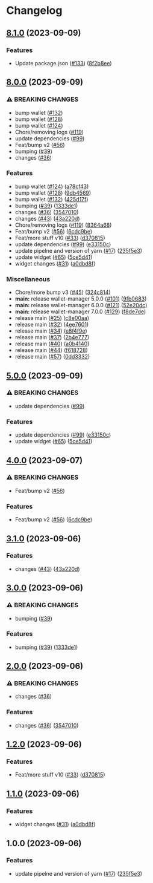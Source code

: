 # Changelog

## [8.1.0](https://github.com/wainola/wallet-tests/compare/wallet-manager-v8.0.0...wallet-manager-v8.1.0) (2023-09-09)


### Features

* Update package.json ([#133](https://github.com/wainola/wallet-tests/issues/133)) ([8f2b8ee](https://github.com/wainola/wallet-tests/commit/8f2b8ee1b38c260b119c0d05df2258e8f2bef902))

## [8.0.0](https://github.com/wainola/wallet-tests/compare/wallet-manager-v7.0.0...wallet-manager-v8.0.0) (2023-09-09)


### ⚠ BREAKING CHANGES

* bump wallet ([#132](https://github.com/wainola/wallet-tests/issues/132))
* bump wallet ([#128](https://github.com/wainola/wallet-tests/issues/128))
* bump wallet ([#124](https://github.com/wainola/wallet-tests/issues/124))
* Chore/removing logs ([#119](https://github.com/wainola/wallet-tests/issues/119))
* update  dependencies ([#99](https://github.com/wainola/wallet-tests/issues/99))
* Feat/bump v2 ([#56](https://github.com/wainola/wallet-tests/issues/56))
* bumping ([#39](https://github.com/wainola/wallet-tests/issues/39))
* changes ([#36](https://github.com/wainola/wallet-tests/issues/36))

### Features

* bump wallet ([#124](https://github.com/wainola/wallet-tests/issues/124)) ([a78cf43](https://github.com/wainola/wallet-tests/commit/a78cf4330547d8f66f074ff28fca250875ad5d4a))
* bump wallet ([#128](https://github.com/wainola/wallet-tests/issues/128)) ([9db4569](https://github.com/wainola/wallet-tests/commit/9db45697eba15bb1a0425c77a4415d98c40fb7df))
* bump wallet ([#132](https://github.com/wainola/wallet-tests/issues/132)) ([425d17f](https://github.com/wainola/wallet-tests/commit/425d17fb7ab67356cbc606c606db4a34003d009a))
* bumping ([#39](https://github.com/wainola/wallet-tests/issues/39)) ([1333de1](https://github.com/wainola/wallet-tests/commit/1333de1b4da2df17ae770e165b5757770a34b1f2))
* changes ([#36](https://github.com/wainola/wallet-tests/issues/36)) ([3547010](https://github.com/wainola/wallet-tests/commit/3547010009560e7a0c15214798e62494ba233adf))
* changes ([#43](https://github.com/wainola/wallet-tests/issues/43)) ([43a220d](https://github.com/wainola/wallet-tests/commit/43a220da8fb60508607392cf750ad63bb0946306))
* Chore/removing logs ([#119](https://github.com/wainola/wallet-tests/issues/119)) ([8364a68](https://github.com/wainola/wallet-tests/commit/8364a68930753879bb189f68ae9338b53ed8b4b2))
* Feat/bump v2 ([#56](https://github.com/wainola/wallet-tests/issues/56)) ([6cdc9be](https://github.com/wainola/wallet-tests/commit/6cdc9be569f45f762155dcef8454be532be431fc))
* Feat/more stuff v10 ([#33](https://github.com/wainola/wallet-tests/issues/33)) ([d370815](https://github.com/wainola/wallet-tests/commit/d370815cf72cf80b3e7a88e51907245363953d7d))
* update  dependencies ([#99](https://github.com/wainola/wallet-tests/issues/99)) ([e33150c](https://github.com/wainola/wallet-tests/commit/e33150c0794b833974669941f4528df039c16504))
* update pipelne and version of yarn ([#17](https://github.com/wainola/wallet-tests/issues/17)) ([235f5e3](https://github.com/wainola/wallet-tests/commit/235f5e3490819ef52803e7ca98c0fd483569dbf4))
* update widget ([#65](https://github.com/wainola/wallet-tests/issues/65)) ([5ce5d41](https://github.com/wainola/wallet-tests/commit/5ce5d41523f5017423c8f839f5ce97ba4bc351ca))
* widget changes ([#31](https://github.com/wainola/wallet-tests/issues/31)) ([a0dbd8f](https://github.com/wainola/wallet-tests/commit/a0dbd8f0eb11bfcaac7acc560052703d36e18a97))


### Miscellaneous

* Chore/more bump v3 ([#45](https://github.com/wainola/wallet-tests/issues/45)) ([324c814](https://github.com/wainola/wallet-tests/commit/324c814e9861ad348fdcb870221fd82237638d8f))
* **main:** release wallet-manager 5.0.0 ([#101](https://github.com/wainola/wallet-tests/issues/101)) ([9fb0683](https://github.com/wainola/wallet-tests/commit/9fb0683d9ae6e2c3a5c3005745942b1816c977aa))
* **main:** release wallet-manager 6.0.0 ([#121](https://github.com/wainola/wallet-tests/issues/121)) ([52e20dc](https://github.com/wainola/wallet-tests/commit/52e20dc5f8a3f173a038a8ec747a30c7f5498059))
* **main:** release wallet-manager 7.0.0 ([#129](https://github.com/wainola/wallet-tests/issues/129)) ([f8de7de](https://github.com/wainola/wallet-tests/commit/f8de7de18e6e62fbbb810da7af4d0168994805b6))
* release main ([#25](https://github.com/wainola/wallet-tests/issues/25)) ([c8e00aa](https://github.com/wainola/wallet-tests/commit/c8e00aa433afd72d2cb995833bcccf6c01da8143))
* release main ([#32](https://github.com/wainola/wallet-tests/issues/32)) ([4ee7601](https://github.com/wainola/wallet-tests/commit/4ee76010408bf1c3a64b18cc2c09436278370701))
* release main ([#34](https://github.com/wainola/wallet-tests/issues/34)) ([e8f4f9e](https://github.com/wainola/wallet-tests/commit/e8f4f9ef4b6069fc15eb019de3edb1450bdcf000))
* release main ([#37](https://github.com/wainola/wallet-tests/issues/37)) ([2b4e777](https://github.com/wainola/wallet-tests/commit/2b4e777616054b04ce080b206cd4a7ae1153ad39))
* release main ([#40](https://github.com/wainola/wallet-tests/issues/40)) ([a0b4140](https://github.com/wainola/wallet-tests/commit/a0b4140997cfb4c689870ac78871fc1c2aaa0642))
* release main ([#44](https://github.com/wainola/wallet-tests/issues/44)) ([f618728](https://github.com/wainola/wallet-tests/commit/f618728dbb996599b2e880064245707c56f2f9c3))
* release main ([#57](https://github.com/wainola/wallet-tests/issues/57)) ([0dd3332](https://github.com/wainola/wallet-tests/commit/0dd3332b27618fa443f18f1a3e5bad663fdd584b))

## [5.0.0](https://github.com/wainola/wallet-tests/compare/wallet-manager-v4.0.0...wallet-manager-v5.0.0) (2023-09-09)


### ⚠ BREAKING CHANGES

* update  dependencies ([#99](https://github.com/wainola/wallet-tests/issues/99))

### Features

* update  dependencies ([#99](https://github.com/wainola/wallet-tests/issues/99)) ([e33150c](https://github.com/wainola/wallet-tests/commit/e33150c0794b833974669941f4528df039c16504))
* update widget ([#65](https://github.com/wainola/wallet-tests/issues/65)) ([5ce5d41](https://github.com/wainola/wallet-tests/commit/5ce5d41523f5017423c8f839f5ce97ba4bc351ca))

## [4.0.0](https://github.com/wainola/wallet-tests/compare/wallet-manager-v3.1.0...wallet-manager-v4.0.0) (2023-09-07)


### ⚠ BREAKING CHANGES

* Feat/bump v2 ([#56](https://github.com/wainola/wallet-tests/issues/56))

### Features

* Feat/bump v2 ([#56](https://github.com/wainola/wallet-tests/issues/56)) ([6cdc9be](https://github.com/wainola/wallet-tests/commit/6cdc9be569f45f762155dcef8454be532be431fc))

## [3.1.0](https://github.com/wainola/wallet-tests/compare/wallet-manager-v3.0.0...wallet-manager-v3.1.0) (2023-09-06)


### Features

* changes ([#43](https://github.com/wainola/wallet-tests/issues/43)) ([43a220d](https://github.com/wainola/wallet-tests/commit/43a220da8fb60508607392cf750ad63bb0946306))

## [3.0.0](https://github.com/wainola/wallet-tests/compare/wallet-manager-v2.0.0...wallet-manager-v3.0.0) (2023-09-06)


### ⚠ BREAKING CHANGES

* bumping ([#39](https://github.com/wainola/wallet-tests/issues/39))

### Features

* bumping ([#39](https://github.com/wainola/wallet-tests/issues/39)) ([1333de1](https://github.com/wainola/wallet-tests/commit/1333de1b4da2df17ae770e165b5757770a34b1f2))

## [2.0.0](https://github.com/wainola/wallet-tests/compare/wallet-manager-v1.2.0...wallet-manager-v2.0.0) (2023-09-06)


### ⚠ BREAKING CHANGES

* changes ([#36](https://github.com/wainola/wallet-tests/issues/36))

### Features

* changes ([#36](https://github.com/wainola/wallet-tests/issues/36)) ([3547010](https://github.com/wainola/wallet-tests/commit/3547010009560e7a0c15214798e62494ba233adf))

## [1.2.0](https://github.com/wainola/wallet-tests/compare/wallet-manager-v1.1.0...wallet-manager-v1.2.0) (2023-09-06)


### Features

* Feat/more stuff v10 ([#33](https://github.com/wainola/wallet-tests/issues/33)) ([d370815](https://github.com/wainola/wallet-tests/commit/d370815cf72cf80b3e7a88e51907245363953d7d))

## [1.1.0](https://github.com/wainola/wallet-tests/compare/wallet-manager-v1.0.0...wallet-manager-v1.1.0) (2023-09-06)


### Features

* widget changes ([#31](https://github.com/wainola/wallet-tests/issues/31)) ([a0dbd8f](https://github.com/wainola/wallet-tests/commit/a0dbd8f0eb11bfcaac7acc560052703d36e18a97))

## 1.0.0 (2023-09-06)


### Features

* update pipelne and version of yarn ([#17](https://github.com/wainola/wallet-tests/issues/17)) ([235f5e3](https://github.com/wainola/wallet-tests/commit/235f5e3490819ef52803e7ca98c0fd483569dbf4))
